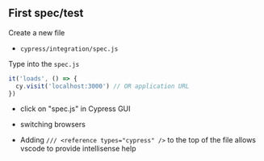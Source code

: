 ## First spec/test

Create a new file

- `cypress/integration/spec.js`

Type into the `spec.js`

```javascript
it('loads', () => {
  cy.visit('localhost:3000') // OR application URL
})
```

- click on "spec.js" in Cypress GUI

- switching browsers

- Adding `/// <reference types="cypress" />` to the top of the file allows vscode to provide intellisense help
